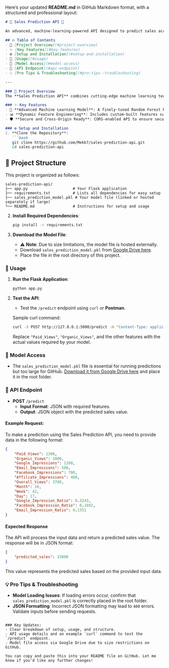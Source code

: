 Here’s your updated **README.md** in GitHub Markdown format, with a structured and professional layout:

```markdown
# 🚀 Sales Prediction API 🚀

An advanced, machine-learning-powered API designed to predict sales accurately based on a set of complex input features. This project is built using **Flask** and integrates a high-performance **Random Forest Regressor** model, optimized for real-world sales data.

## 🔥 Table of Contents
- 🌟 [Project Overview](#project-overview)
- ✨ [Key Features](#key-features)
- ⚙️ [Setup and Installation](#setup-and-installation)
- 🚀 [Usage](#usage)
- 📂 [Model Access](#model-access)
- 🔗 [API Endpoint](#api-endpoint)
- 💡 [Pro Tips & Troubleshooting](#pro-tips--troubleshooting)

---

### 🌟 Project Overview
The **Sales Prediction API** combines cutting-edge machine learning techniques with dynamic feature engineering to provide highly accurate sales predictions. Using sophisticated extraction methods and a finely-tuned Random Forest model, this API handles complex input data for reliable, actionable predictions.

### ✨ Key Features
- 🚀 **Advanced Machine Learning Model**: A finely-tuned Random Forest Regressor, crafted for precision in sales predictions.
- 📊 **Dynamic Feature Engineering**: Includes custom-built features such as impression ratios and time-based metrics for better predictive accuracy.
- 🛡️ **Secure and Cross-Origin Ready**: CORS-enabled API to ensure secure and flexible access across different platforms.

### ⚙️ Setup and Installation
1. **Clone the Repository**:
   ```bash
   git clone https://github.com/Mekk7/sales-prediction-api.git
   cd sales-prediction-api
   ```

   ## 📁 Project Structure

   This project is organized as follows:

   ```plaintext
   sales-prediction-api/
   ├── app.py                    # Your Flask application
   ├── requirements.txt          # Lists all dependencies for easy setup
   ├── sales_prediction_model.pkl # Your model file (linked or hosted separately if large)
   └── README.md                 # Instructions for setup and usage
   ```

2. **Install Required Dependencies**:
   ```bash
   pip install -r requirements.txt
   ```

3. **Download the Model File**:
   - ⚠️ **Note**: Due to size limitations, the model file is hosted externally.
   - Download `sales_prediction_model.pkl` from [Google Drive here](https://drive.google.com/file/d/1jTHg0KOZVpDPH3dovBt6TZPRdO82dJ52/view?usp=drive_link).
   - Place the file in the root directory of this project.

### 🚀 Usage
1. **Run the Flask Application**:
   ```bash
   python app.py
   ```

2. **Test the API**:
   - Test the `/predict` endpoint using `curl` or **Postman**.

   Sample curl command:
   ```bash
   curl -X POST http://127.0.0.1:5000/predict -H "Content-Type: application/json" -d '{"Paid_Views": 2300, "Organic_Views": 1800, "Google_Impressions": 1200, "Email_Impressions": 500, "Facebook_Impressions": 700, "Affiliate_Impressions": 400, "Overall_Views": 3700, "Month": 10, "Week": 42, "Day": 17, "Google_Impression_Ratio": 0.3243, "Facebook_Impression_Ratio": 0.1892, "Email_Impression_Ratio": 0.1351}'
   ```

   Replace `"Paid_Views"`, `"Organic_Views"`, and the other features with the actual values required by your model.

### 📂 Model Access
- The `sales_prediction_model.pkl` file is essential for running predictions but too large for GitHub. [Download it from Google Drive here](https://drive.google.com/file/d/1jTHg0KOZVpDPH3dovBt6TZPRdO82dJ52/view?usp=drive_link) and place it in the root folder.

### 🔗 API Endpoint
- **POST** `/predict`
   - **Input Format**: JSON with required features.
   - **Output**: JSON object with the predicted sales value.

#### Example Request:

To make a prediction using the Sales Prediction API, you need to provide data in the following format:

```json
{
    "Paid_Views": 2300,
    "Organic_Views": 1800,
    "Google_Impressions": 1200,
    "Email_Impressions": 500,
    "Facebook_Impressions": 700,
    "Affiliate_Impressions": 400,
    "Overall_Views": 3700,
    "Month": 10,
    "Week": 42,
    "Day": 17,
    "Google_Impression_Ratio": 0.3243,
    "Facebook_Impression_Ratio": 0.1892,
    "Email_Impression_Ratio": 0.1351
}
```

#### Expected Response

The API will process the input data and return a predicted sales value. The response will be in JSON format:

```json
{
    "predicted_sales": 15800
}
```

This value represents the predicted sales based on the provided input data.

### 💡 Pro Tips & Troubleshooting
- **Model Loading Issues**: If loading errors occur, confirm that `sales_prediction_model.pkl` is correctly placed in the root folder.
- **JSON Formatting**: Incorrect JSON formatting may lead to `400` errors. Validate inputs before sending requests.
```

### Key Updates:
- Clear breakdown of setup, usage, and structure.
- API usage details and an example `curl` command to test the `/predict` endpoint.
- Model file access via Google Drive due to size restrictions on GitHub.

You can copy and paste this into your README file on GitHub. Let me know if you'd like any further changes!
